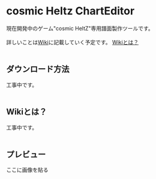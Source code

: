 # cosmic Heltz ChartEditor

現在開発中のゲーム"cosmic HeltZ"専用譜面製作ツールです。  
<br>
詳しいことは[Wiki](https://github.com/bababamizu/cosmicHeltzChartEditor/wiki)に記載していく予定です。  [Wikiとは？](#Wikiとは？)
<br>
<br>

## ダウンロード方法
  
工事中です。  
<br>

## Wikiとは？
工事中です。  
<br>

## プレビュー
  
ここに画像を貼る 
<br>